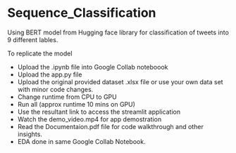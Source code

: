 # Sequence_Classification
Using BERT model from Hugging face library for classification of tweets into 9 different lables.

To replicate the model
- Upload the .ipynb file into Google Collab noteboook
- Upload the app.py file
- Upload the original provided dataset .xlsx file or use your own data set with minor code changes. 
- Change runtime from CPU to GPU
- Run all (approx runtime 10 mins on GPU)
- Use the resultant link to access the streamlit application
- Watch the demo_video.mp4 for app demostration
- Read the Documentaion.pdf file for code walkthrough and other insights.
- EDA done in same Google Collab Notebook.
